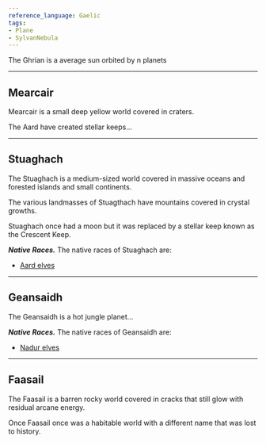 ```yaml
---
reference_language: Gaelic
tags:
- Plane
- SylvanNebula
---
```



The Ghrian is a average sun orbited by n planets

___

## Mearcair
Mearcair is a small deep yellow world covered in craters.

The Aard have created stellar keeps...

___

## Stuaghach
The Stuaghach is a medium-sized world covered in massive oceans and forested islands and small continents.

The various landmasses of Stuagthach have mountains covered in crystal growths.

Stuaghach once had a moon but it was replaced by a stellar keep known as the Crescent Keep.

***Native Races.***
The native races of Stuaghach are:
- [Aard elves](Elf#^aard)

___

## Geansaidh
The Geansaidh is a hot jungle planet...

***Native Races.***
The native races of Geansaidh are:
- [Nadur elves](Elf#^nadur)

___

## Faasail
The Faasail is a barren rocky world covered in cracks that still glow with residual arcane energy.

Once Faasail once was a habitable world with a different name that was lost to history.

